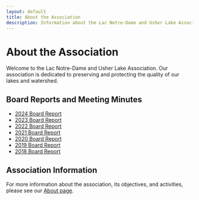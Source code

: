 ```yaml
---
layout: default
title: About the Association
description: Information about the Lac Notre-Dame and Usher Lake Association, including board reports and meeting minutes
---
```


# About the Association

Welcome to the Lac Notre-Dame and Usher Lake Association. Our association is dedicated to preserving and protecting the quality of our lakes and watershed.

## Board Reports and Meeting Minutes

* [2024 Board Report](/about/2024BoardReport/)
* [2023 Board Report](/about/2023BoardReport/)
* [2022 Board Report](/about/2022BoardReport/)
* [2021 Board Report](/about/2021BoardReport/)
* [2020 Board Report](/about/2020BoardReport/)
* [2019 Board Report](/about/2019BoardReport/)
* [2018 Board Report](/about/2018BoardReport/)

## Association Information

For more information about the association, its objectives, and activities, please see our [About page](/about/about/). 